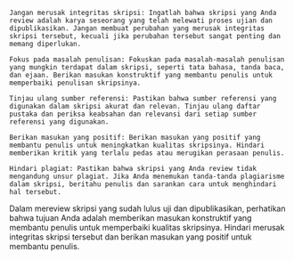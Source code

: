     Jangan merusak integritas skripsi: Ingatlah bahwa skripsi yang Anda review adalah karya seseorang yang telah melewati proses ujian dan dipublikasikan. Jangan membuat perubahan yang merusak integritas skripsi tersebut, kecuali jika perubahan tersebut sangat penting dan memang diperlukan.

    Fokus pada masalah penulisan: Fokuskan pada masalah-masalah penulisan yang mungkin terdapat dalam skripsi, seperti tata bahasa, tanda baca, dan ejaan. Berikan masukan konstruktif yang membantu penulis untuk memperbaiki penulisan skripsinya.

    Tinjau ulang sumber referensi: Pastikan bahwa sumber referensi yang digunakan dalam skripsi akurat dan relevan. Tinjau ulang daftar pustaka dan periksa keabsahan dan relevansi dari setiap sumber referensi yang digunakan.

    Berikan masukan yang positif: Berikan masukan yang positif yang membantu penulis untuk meningkatkan kualitas skripsinya. Hindari memberikan kritik yang terlalu pedas atau merugikan perasaan penulis.

    Hindari plagiat: Pastikan bahwa skripsi yang Anda review tidak mengandung unsur plagiat. Jika Anda menemukan tanda-tanda plagiarisme dalam skripsi, beritahu penulis dan sarankan cara untuk menghindari hal tersebut.

Dalam mereview skripsi yang sudah lulus uji dan dipublikasikan, perhatikan bahwa tujuan Anda adalah memberikan masukan konstruktif yang membantu penulis untuk memperbaiki kualitas skripsinya. Hindari merusak integritas skripsi tersebut dan berikan masukan yang positif untuk membantu penulis.